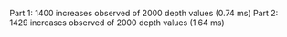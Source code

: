 Part 1: 1400 increases observed of 2000 depth values (0.74 ms)
Part 2: 1429 increases observed of 2000 depth values (1.64 ms)

